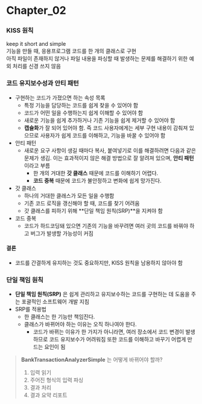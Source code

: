 Chapter_02
=============
### KISS 원칙
keep it short and simple <br/>
기능을 만들 때, 응용프로그램 코드를 한 개의 클래스로 구현 <br/>
아직 파일이 존재하지 않거나 파일 내용을 파싱할 때 발생하는 문제를 해결하기 위한 예외 처리를 신경 쓰지 않음 <br/>

### 코드 유지보수성과 안티 패턴
* 구현하는 코드가 가졌으면 하는 속성 목록
  - 특정 기능을 담당하는 코드를 쉽게 찾을 수 있어야 함
  - 코드가 어떤 일을 수행하는지 쉽게 이해할 수 있어야 함
  - 새로운 기능을 쉽게 추가하거나 기존 기능을 쉽게 제거할 수 있어야 함
  - **캡슐화**가 잘 되어 있어야 함. 즉 코드 사용자에게는 세부 구현 내용이 감춰져 있으므로 
  사용자가 쉽게 코드를 이해하고, 기능을 바꿀 수 있어야 함
* 안티 패턴
  - 새로운 요구 사항이 생길 때마다 복사, 붙여넣기로 이를 해결하려면 다음과 같은 문제가 생김.
  이는 효과적이지 않은 해결 방법으로 잘 알려져 있으며, **안티 패턴**이라고 부름
    + 한 개의 거대한 **갓 클래스** 때문에 코드를 이해하기 어렵다.
    + **코드 중복** 때문에 코드가 불안정하고 변화에 쉽게 망가진다.
* 갓 클래스
  - 하나의 거대한 클래스가 모든 일을 수행함
  - 기존 코드 로직을 갱신해야 할 때, 코드를 찾기 어려움
  - 갓 클래스를 피하기 위해 **단일 책임 원칙(SRP)**을 지켜야 함
* 코드 중복
  - 코드가 하드코딩돼 있으면 기존의 기능을 바꾸려면 여러 곳의 코드를 바꿔야 하고 버그가 발생할 가능성이 커짐

#### 결론 
* 코드를 간결하게 유지하는 것도 중요하지만, KISS 원칙을 남용하지 않아야 함

### 단일 책임 원칙
- **단일 책임 원칙(SRP)** 은 쉽게 관리하고 유지보수하는 코드를 구현하는 데 도움을 주는 포괄적인 소프트웨어
개발 지침
- SRP를 적용법
  * 한 클래스는 한 기능만 책임진다.
  * 클래스가 바뀌어야 하는 이유는 오직 하나여야 한다.
    + 코드가 바뀌는 이유가 한 가지가 아니라면, 여러 장소에서 코드 변경이 발생하므로 코드 유지보수가 어려워짐
    또한 코드를 이해하고 바꾸기 어렵게 만드는 요인이 됨
> **BankTransactionAnalyzerSimple** 는 어떻게 바뀌어야 할까?
> 1. 입력 읽기
> 2. 주어진 형식의 입력 파싱
> 3. 결과 처리
> 4. 결과 요약 리포트